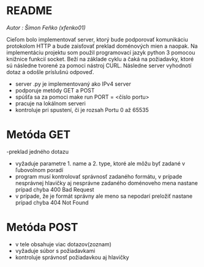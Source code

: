 # README
*Autor : Šimon Feňko (xfenko01)*

Cieľom bolo implementovať server, ktorý bude podporovať komunikáciu protokolom HTTP a bude zaisťovať preklad doménových mien a naopak.
Na implementáciu projektu som použil programovací jazyk python 3 pomocou knižnice funkcií socket. Beží na základe cyklu a čaká na požiadavky, ktoré sú následne tvorené za pomoci nástroj CURL. Následne server vyhodnotí dotaz a odošle príslušnú odpoveď.

- server .py je implementovaný ako IPv4 server 
- podporuje metódy GET a POST
- spúšťa sa za pomoci make run PORT = <číslo portu>
- pracuje na lokálnom serveri
- kontroluje pri spustení, či je rozsah Portu 0 až 65535

# Metóda GET
-preklad jedného dotazu
- vyžaduje parametre 1. name a 2. type, ktoré ale môžu byť zadané v ľubovolnom poradí
- program musí kontrolovať správnosť zadaného formátu, v prípade nesprávnej hlavičky aj nesprávne zadaného doménoveho mena nastane prípad chyba 400 Bad Request
- v prípade, že je formát správny ale meno sa nepodarí preložiť nastane prípad chyba 404 Not Found

# Metóda POST
- v tele obsahuje viac dotazov(zoznam)
- vyžaduje súbor s požiadavkami
- kontroluje správnosť požiadavkou aj hlavičky




 
